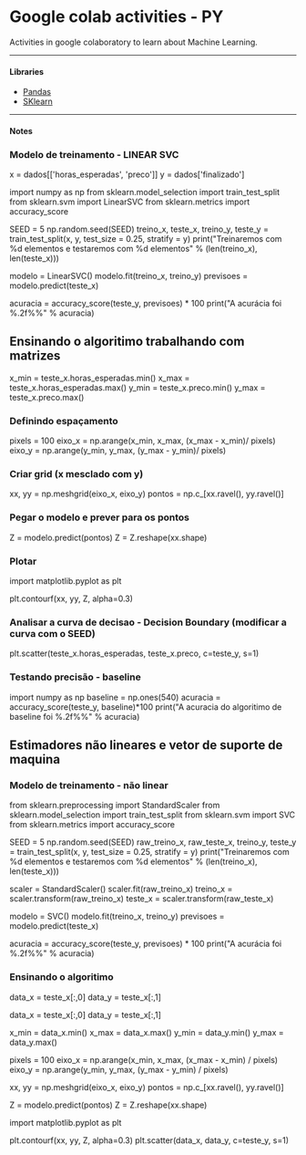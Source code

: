 # Google colab activities - PY

Activities in google colaboratory to learn about Machine Learning.

<hr>

#### Libraries

- [Pandas](https://pandas.pydata.org/)
- [SKlearn](https://sklearn.org/)

<hr>

#### Notes

### Modelo de treinamento - LINEAR SVC

x = dados[['horas_esperadas', 'preco']]
y = dados['finalizado']

import numpy as np
from sklearn.model_selection import train_test_split
from sklearn.svm import LinearSVC
from sklearn.metrics import accuracy_score

SEED = 5
np.random.seed(SEED)
treino_x, teste_x, treino_y, teste_y = train_test_split(x, y, test_size = 0.25,
                                                         stratify = y)
print("Treinaremos com %d elementos e testaremos com %d elementos" % (len(treino_x), len(teste_x)))

modelo = LinearSVC()
modelo.fit(treino_x, treino_y)
previsoes = modelo.predict(teste_x)

acuracia = accuracy_score(teste_y, previsoes) * 100
print("A acurácia foi %.2f%%" % acuracia)

## Ensinando o algoritimo trabalhando com matrizes

x_min = teste_x.horas_esperadas.min()
x_max = teste_x.horas_esperadas.max()
y_min = teste_x.preco.min()
y_max = teste_x.preco.max()

### Definindo espaçamento

pixels = 100
eixo_x = np.arange(x_min, x_max, (x_max - x_min)/ pixels)
eixo_y = np.arange(y_min, y_max, (y_max - y_min)/ pixels)

### Criar grid (x mesclado com y)

xx, yy = np.meshgrid(eixo_x, eixo_y)
pontos = np.c_[xx.ravel(), yy.ravel()]

### Pegar o modelo e prever para os pontos

Z = modelo.predict(pontos)
Z = Z.reshape(xx.shape)

### Plotar

import matplotlib.pyplot as plt

plt.contourf(xx, yy, Z, alpha=0.3)

### Analisar a curva de decisao - Decision Boundary (modificar a curva com o SEED)

plt.scatter(teste_x.horas_esperadas, teste_x.preco, c=teste_y, s=1)

### Testando precisão - baseline

import numpy as np
baseline = np.ones(540)
acuracia = accuracy_score(teste_y, baseline)*100
print("A acuracia do algoritimo de baseline foi %.2f%%" % acuracia)

## Estimadores não lineares e vetor de suporte de maquina

### Modelo de treinamento - não linear

from sklearn.preprocessing import StandardScaler
from sklearn.model_selection import train_test_split
from sklearn.svm import SVC
from sklearn.metrics import accuracy_score

SEED = 5
np.random.seed(SEED)
raw_treino_x, raw_teste_x, treino_y, teste_y = train_test_split(x, y, test_size = 0.25,
                                                         stratify = y)
print("Treinaremos com %d elementos e testaremos com %d elementos" % (len(treino_x), len(teste_x)))

scaler = StandardScaler()
scaler.fit(raw_treino_x)
treino_x = scaler.transform(raw_treino_x)
teste_x = scaler.transform(raw_teste_x)

modelo = SVC()
modelo.fit(treino_x, treino_y)
previsoes = modelo.predict(teste_x)

acuracia = accuracy_score(teste_y, previsoes) * 100
print("A acurácia foi %.2f%%" % acuracia)

### Ensinando o algoritimo

data_x = teste_x[:,0]
data_y = teste_x[:,1]

data_x = teste_x[:,0]
data_y = teste_x[:,1]

x_min = data_x.min()
x_max = data_x.max()
y_min = data_y.min()
y_max = data_y.max()

pixels = 100
eixo_x = np.arange(x_min, x_max, (x_max - x_min) / pixels)
eixo_y = np.arange(y_min, y_max, (y_max - y_min) / pixels)

xx, yy = np.meshgrid(eixo_x, eixo_y)
pontos = np.c_[xx.ravel(), yy.ravel()]

Z = modelo.predict(pontos)
Z = Z.reshape(xx.shape)

import matplotlib.pyplot as plt

plt.contourf(xx, yy, Z, alpha=0.3)
plt.scatter(data_x, data_y, c=teste_y, s=1)
